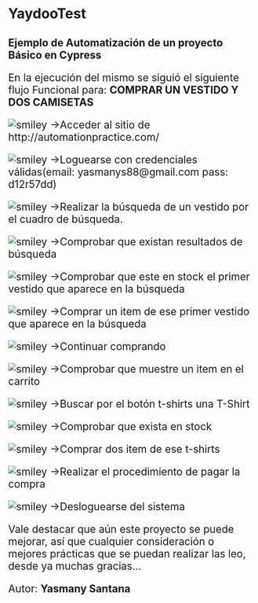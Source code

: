 # YaydooTest
<h2>Ejemplo de Automatizaci&oacute;n de un proyecto B&aacute;sico en Cypress</h2>
<p style="font-size: 1.5em;">En la ejecuci&oacute;n del mismo se sigui&oacute; el siguiente flujo Funcional para: <strong>COMPRAR UN VESTIDO Y DOS CAMISETAS</strong></p>
<p style="font-size: 1.5em;"><img src="https://html5-editor.net/images/smiley.png" alt="smiley" /> -&gt;Acceder al sitio de http://automationpractice.com/</p>
<p style="font-size: 1.5em;"><img src="https://html5-editor.net/images/smiley.png" alt="smiley" /> -&gt;Loguearse con credenciales v&aacute;lidas(email: yasmanys88@gmail.com pass: d12r57dd)</p>
<p style="font-size: 1.5em;"><img src="https://html5-editor.net/images/smiley.png" alt="smiley" /> -&gt;Realizar la b&uacute;squeda de un vestido por el cuadro de b&uacute;squeda.</p>
<p style="font-size: 1.5em;"><img src="https://html5-editor.net/images/smiley.png" alt="smiley" /> -&gt;Comprobar que existan resultados de b&uacute;squeda</p>
<p style="font-size: 1.5em;"><img src="https://html5-editor.net/images/smiley.png" alt="smiley" /> -&gt;Comprobar que este en stock el primer vestido que aparece en la b&uacute;squeda</p>
<p style="font-size: 1.5em;"><img src="https://html5-editor.net/images/smiley.png" alt="smiley" /> -&gt;Comprar un item de ese primer vestido que aparece en la b&uacute;squeda</p>
<p style="font-size: 1.5em;"><img src="https://html5-editor.net/images/smiley.png" alt="smiley" /> -&gt;Continuar comprando</p>
<p style="font-size: 1.5em;"><img src="https://html5-editor.net/images/smiley.png" alt="smiley" /> -&gt;Comprobar que muestre un item en el carrito</p>
<p style="font-size: 1.5em;"><img src="https://html5-editor.net/images/smiley.png" alt="smiley" /> -&gt;Buscar por el bot&oacute;n t-shirts una T-Shirt</p>
<p style="font-size: 1.5em;"><img src="https://html5-editor.net/images/smiley.png" alt="smiley" /> -&gt;Comprobar que exista en stock</p>
<p style="font-size: 1.5em;"><img src="https://html5-editor.net/images/smiley.png" alt="smiley" /> -&gt;Comprar dos item de ese t-shirts</p>
<p style="font-size: 1.5em;"><img src="https://html5-editor.net/images/smiley.png" alt="smiley" /> -&gt;Realizar el procedimiento de pagar la compra</p>
<p style="font-size: 1.5em;"><img src="https://html5-editor.net/images/smiley.png" alt="smiley" /> -&gt;Desloguearse del sistema</p>
<p style="font-size: 1.5em;">Vale destacar que a&uacute;n este proyecto se puede mejorar, as&iacute; que cualquier consideraci&oacute;n o mejores pr&aacute;cticas que se puedan realizar las leo, desde ya muchas gracias...</p>
<p style="font-size: 1.5em;">Autor: <strong>Yasmany Santana</strong></p>
